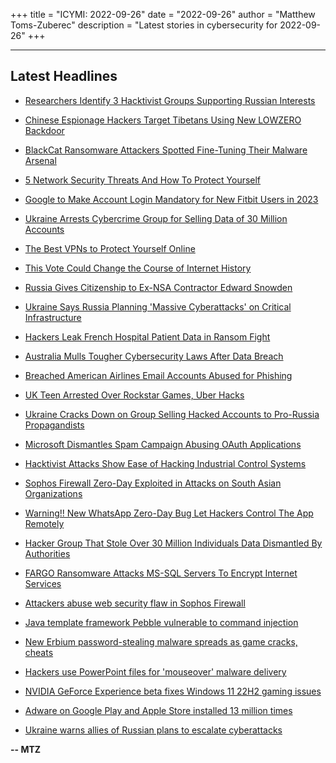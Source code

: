 +++
title = "ICYMI: 2022-09-26"
date = "2022-09-26"
author = "Matthew Toms-Zuberec"
description = "Latest stories in cybersecurity for 2022-09-26"
+++

---------------------------------------------------------------------------
## Latest Headlines
- [Researchers Identify 3 Hacktivist Groups Supporting Russian Interests](https://thehackernews.com/2022/09/researchers-identify-3-hacktivist.html)

- [Chinese Espionage Hackers Target Tibetans Using New LOWZERO Backdoor](https://thehackernews.com/2022/09/chinese-espionage-hackers-target.html)

- [BlackCat Ransomware Attackers Spotted Fine-Tuning Their Malware Arsenal](https://thehackernews.com/2022/09/blackcat-ransomware-attackers-spotted.html)

- [5 Network Security Threats And How To Protect Yourself](https://thehackernews.com/2022/09/5-network-security-threats-and-how-to.html)

- [Google to Make Account Login Mandatory for New Fitbit Users in 2023](https://thehackernews.com/2022/09/google-to-make-account-login-mandatory.html)

- [Ukraine Arrests Cybercrime Group for Selling Data of 30 Million Accounts](https://thehackernews.com/2022/09/ukraine-arrests-cybercrime-group-for.html)

- [The Best VPNs to Protect Yourself Online](https://www.wired.com/story/best-vpn/)

- [This Vote Could Change the Course of Internet History](https://www.wired.com/story/2022-itu-secretary-general-election/)

- [Russia Gives Citizenship to Ex-NSA Contractor Edward Snowden](https://www.securityweek.com/russia-gives-citizenship-ex-nsa-contractor-edward-snowden)

- [Ukraine Says Russia Planning 'Massive Cyberattacks' on Critical Infrastructure](https://www.securityweek.com/ukraine-says-russia-planning-massive-cyberattacks-critical-infrastructure)

- [Hackers Leak French Hospital Patient Data in Ransom Fight](https://www.securityweek.com/hackers-leak-french-hospital-patient-data-ransom-fight)

- [Australia Mulls Tougher Cybersecurity Laws After Data Breach](https://www.securityweek.com/australia-mulls-tougher-cybersecurity-laws-after-data-breach)

- [Breached American Airlines Email Accounts Abused for Phishing](https://www.securityweek.com/breached-american-airlines-email-accounts-abused-phishing)

- [UK Teen Arrested Over Rockstar Games, Uber Hacks](https://www.securityweek.com/uk-teen-arrested-over-rockstar-games-uber-hacks)

- [Ukraine Cracks Down on Group Selling Hacked Accounts to Pro-Russia Propagandists](https://www.securityweek.com/ukraine-cracks-down-group-selling-hacked-accounts-pro-russia-propagandists)

- [Microsoft Dismantles Spam Campaign Abusing OAuth Applications](https://www.securityweek.com/microsoft-dismantles-spam-campaign-abusing-oauth-applications)

- [Hacktivist Attacks Show Ease of Hacking Industrial Control Systems](https://www.securityweek.com/hacktivist-attacks-show-ease-hacking-industrial-control-systems)

- [Sophos Firewall Zero-Day Exploited in Attacks on South Asian Organizations](https://www.securityweek.com/sophos-firewall-zero-day-exploited-attacks-south-asian-organizations)

- [Warning!! New WhatsApp Zero-Day Bug Let Hackers Control The App Remotely](https://cybersecuritynews.com/new-whatsapp-zero-day-bug/)

- [Hacker Group That Stole Over 30 Million Individuals Data Dismantled By Authorities](https://cybersecuritynews.com/hacker-stole-over-30-million-data/)

- [FARGO Ransomware Attacks MS-SQL Servers To Encrypt Internet Services](https://cybersecuritynews.com/fargo-ransomware-attacks/)

- [Attackers abuse web security flaw in Sophos Firewall](https://portswigger.net/daily-swig/attackers-abuse-web-security-flaw-in-sophos-firewall)

- [Java template framework Pebble vulnerable to command injection](https://portswigger.net/daily-swig/java-template-framework-pebble-vulnerable-to-command-injection)

- [New Erbium password-stealing malware spreads as game cracks, cheats](https://www.bleepingcomputer.com/news/security/new-erbium-password-stealing-malware-spreads-as-game-cracks-cheats/)

- [Hackers use PowerPoint files for 'mouseover' malware delivery](https://www.bleepingcomputer.com/news/security/hackers-use-powerpoint-files-for-mouseover-malware-delivery/)

- [NVIDIA GeForce Experience beta fixes Windows 11 22H2 gaming issues](https://www.bleepingcomputer.com/news/technology/nvidia-geforce-experience-beta-fixes-windows-11-22h2-gaming-issues/)

- [Adware on Google Play and Apple Store installed 13 million times](https://www.bleepingcomputer.com/news/security/adware-on-google-play-and-apple-store-installed-13-million-times/)

- [Ukraine warns allies of Russian plans to escalate cyberattacks](https://www.bleepingcomputer.com/news/security/ukraine-warns-allies-of-russian-plans-to-escalate-cyberattacks/)

**-- MTZ**